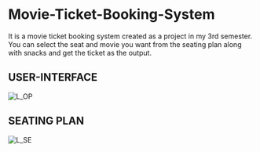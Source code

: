 # Movie-Ticket-Booking-System
It is a movie ticket booking system created as a project in my 3rd semester. You can select the seat and movie you want from the seating plan along with snacks and get the ticket as the output.

## USER-INTERFACE
![L_OP](https://github.com/lakshya-B/Movie-Ticket-Booking-System/assets/95135448/ad81441b-1cdc-4567-972f-20f8f91c9ef6)

## SEATING PLAN
![L_SE](https://github.com/lakshya-B/Movie-Ticket-Booking-System/assets/95135448/bc732502-8ebd-4b91-8ec3-f75270afa7ed)
